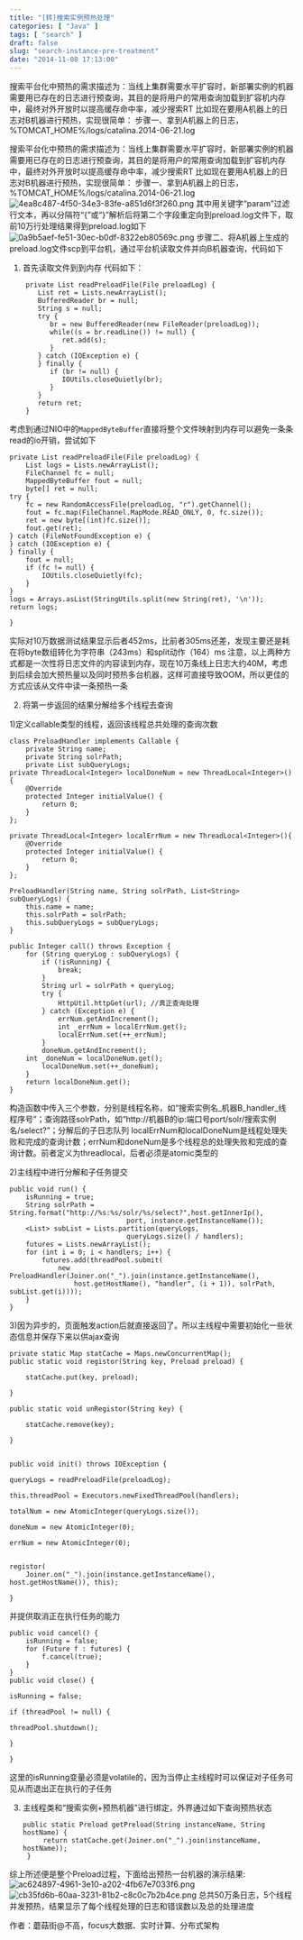 ```yaml
---
title: "[转]搜索实例预热处理"
categories: [ "Java" ]
tags: [ "search" ]
draft: false
slug: "search-instance-pre-treatment"
date: "2014-11-08 17:13:00"
---
```


搜索平台化中预热的需求描述为：当线上集群需要水平扩容时，新部署实例的机器需要用已存在的日志进行预查询，其目的是将用户的常用查询加载到扩容机内存中，最终对外开放时以提高缓存命中率，减少搜索RT
比如现在要用A机器上的日志对B机器进行预热，实现很简单：
步骤一、拿到A机器上的日志，%TOMCAT_HOME%/logs/catalina.2014-06-21.log
<!--more-->
搜索平台化中预热的需求描述为：当线上集群需要水平扩容时，新部署实例的机器需要用已存在的日志进行预查询，其目的是将用户的常用查询加载到扩容机内存中，最终对外开放时以提高缓存命中率，减少搜索RT
比如现在要用A机器上的日志对B机器进行预热，实现很简单：
步骤一、拿到A机器上的日志，%TOMCAT_HOME%/logs/catalina.2014-06-21.log
![4ea8c487-4f50-34e3-83fe-a851d6f3f260.png][1]
其中用关键字“param”过滤行文本，再以分隔符“{”或“}”解析后将第二个字段重定向到preload.log文件下，取前10万行处理结果得到preload.log如下
![0a9b5aef-fe51-30ec-b0df-8322eb80569c.png][2]
步骤二、将A机器上生成的preload.log文件scp到平台机，通过平台机读取文件并向B机器查询，代码如下

 1. 首先读取文件到到内存
代码如下：
```
    private List readPreloadFile(File preloadLog) { 
       List ret = Lists.newArrayList(); 
       BufferedReader br = null; 
       String s = null;
       try {
          br = new BufferedReader(new FileReader(preloadLog));
          while((s = br.readLine()) != null) { 
             ret.add(s);            
          } 
       } catch (IOException e) {                   
       } finally {                         
          if (br != null) {                      
             IOUtils.closeQuietly(br);            
          } 
       } 
       return ret;     
    }
```
考虑到通过NIO中的`MappedByteBuffer`直接将整个文件映射到内存可以避免一条条read的io开销，尝试如下

    private List readPreloadFile(File preloadLog) { 
        List logs = Lists.newArrayList();               
        FileChannel fc = null; 
        MappedByteBuffer fout = null; 
        byte[] ret = null;
    try {
        fc = new RandomAccessFile(preloadLog, "r").getChannel();     
        fout = fc.map(FileChannel.MapMode.READ_ONLY, 0, fc.size());
        ret = new byte[(int)fc.size()];
        fout.get(ret);  
    } catch (FileNotFoundException e) { 
    } catch (IOException e) { 
    } finally {
        fout = null; 
        if (fc != null) { 
            IOUtils.closeQuietly(fc); 
        } 
    } 
    logs = Arrays.asList(StringUtils.split(new String(ret), '\n'));    
    return logs;          
    
    }

实际对10万数据测试结果显示后者452ms，比前者305ms还差，发现主要还是耗在将byte数组转化为字符串（243ms）和split动作（164）ms
注意，以上两种方式都是一次性将日志文件的内容读到内存，现在10万条线上日志大约40M，考虑到后续会加大预热量以及同时预热多台机器，这样可直接导致OOM，所以更佳的方式应该从文件中读一条预热一条  

2. 将第一步返回的结果分解给多个线程去查询

1)定义callable类型的线程，返回该线程总共处理的查询次数

    class PreloadHandler implements Callable {                 
        private String name;        
        private String solrPath;        
        private List subQueryLogs;              
    private ThreadLocal<Integer> localDoneNum = new ThreadLocal<Integer>(){ 
        @Override           
        protected Integer initialValue() {              
            return 0;           
        } 
    };  
    
    private ThreadLocal<Integer> localErrNum = new ThreadLocal<Integer>(){  
        @Override           
        protected Integer initialValue() {              
            return 0;           
        } 
    };
        
    PreloadHandler(String name, String solrPath, List<String> subQueryLogs) {
        this.name = name;           
        this.solrPath = solrPath;           
        this.subQueryLogs = subQueryLogs;       
    }               
    
    public Integer call() throws Exception {                
        for (String queryLog : subQueryLogs) {              
            if (!isRunning) {                   
                break;              
            }                                   
            String url = solrPath + queryLog;               
            try {                   
                HttpUtil.httpGet(url); //真正查询处理     
            } catch (Exception e) {              
                errNum.getAndIncrement();       
                int _errNum = localErrNum.get(); 
                localErrNum.set(++_errNum);         
            }               
            doneNum.getAndIncrement();              
        int _doneNum = localDoneNum.get(); 
            localDoneNum.set(++_doneNum);
        }                       
        return localDoneNum.get(); 
    }


构造函数中传入三个参数，分别是线程名称，如“搜索实例名_机器B_handler_线程序号”；查询路径solrPath，如“http://机器B的ip:端口号port/solr/搜索实例名/select?”；分解后的子日志队列
localErrNum和localDoneNum是线程处理失败和完成的查询计数；errNum和doneNum是多个线程总的处理失败和完成的查询计数。前者定义为threadlocal，后者必须是atomic类型的

2)主线程中进行分解和子任务提交

    public void run() {                 
        isRunning = true;               
        String solrPath = String.format("http://%s:%s/solr/%s/select?",host.getInnerIp(), 
                                 port, instance.getInstanceName()); 
        <List> subList = Lists.partition(queryLogs, 
                                 queryLogs.size() / handlers); 
        futures = Lists.newArrayList();     
        for (int i = 0; i < handlers; i++) {
            futures.add(threadPool.submit( 
                new PreloadHandler(Joiner.on("_").join(instance.getInstanceName(),
                    host.getHostName(), "handler", (i + 1)), solrPath, subList.get(i))));
        }        
    }

3)因为异步的，页面触发action后就直接返回了。所以主线程中需要初始化一些状态信息并保存下来以供ajax查询

    private static Map statCache = Maps.newConcurrentMap();        
    public static void registor(String key, Preload preload) {
    
        statCache.put(key, preload);
    
    }
   
    public static void unRegistor(String key) {
    
        statCache.remove(key);
    
    }
    
    
    public void init() throws IOException {
    
    queryLogs = readPreloadFile(preloadLog);
    
    this.threadPool = Executors.newFixedThreadPool(handlers);
    
    totalNum = new AtomicInteger(queryLogs.size());
    
    doneNum = new AtomicInteger(0);
    
    errNum = new AtomicInteger(0);
    
    
    registor(
        Joiner.on("_").join(instance.getInstanceName(), host.getHostName()), this);
    
    }

并提供取消正在执行任务的能力

    public void cancel() {              
        isRunning = false;              
        for (Future f : futures) {             
            f.cancel(true);         
        }           
    }       
    public void close() {
    
    isRunning = false;
    
    if (threadPool != null) {
    
    threadPool.shutdown();
    
    }
    
    }

这里的isRunning变量必须是volatile的，因为当停止主线程时可以保证对子任务可见从而退出正在执行的子任务

3. 主线程类和“搜索实例+预热机器”进行绑定，外界通过如下查询预热状态
 

       public static Preload getPreload(String instanceName, String hostName) { 
            return statCache.get(Joiner.on("_").join(instanceName, hostName)); 
        }

综上所述便是整个Preload过程，下面给出预热一台机器的演示结果:
![ac624897-4961-3e10-a202-4fb67e7033f6.png][3]
![cb35fd6b-60aa-3231-81b2-c8c0c7b2b4ce.png][4]
总共50万条日志，5个线程并发预热，结果显示了每个线程处理的日志和错误数以及总的处理进度

作者：蘑菇街@不高，focus大数据、实时计算、分布式架构

  [1]: https://imgs.gnux.cn/usr/uploads/2014/11/863740546.png
  [2]: https://imgs.gnux.cn/usr/uploads/2014/11/590523239.png
  [3]: https://imgs.gnux.cn/usr/uploads/2014/11/2287445387.png
  [4]: https://imgs.gnux.cn/usr/uploads/2014/11/1306891003.png



